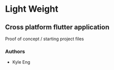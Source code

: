 # Light Weight

## Cross platform flutter application

Proof of concept / starting project files


### Authors

- Kyle Eng 